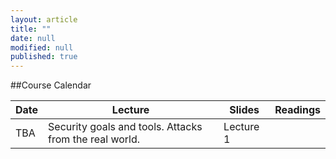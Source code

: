 ```yaml
---
layout: article
title: ""
date: null
modified: null
published: true
---
```


##Course Calendar

 Date | Lecture                                                        | Slides     | Readings |
------|----------------------------------------------------------------|------------|----------|
 TBA  | Security goals and tools. Attacks from the real world.         | Lecture 1  |          |
